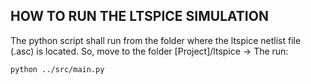 ## HOW TO RUN THE LTSPICE SIMULATION
The python script shall run from the folder where the ltspice netlist file (.asc) is located. So, move to the
folder [Project]/ltspice -> The run:
```
python ../src/main.py
```